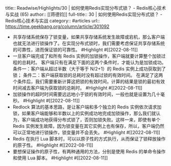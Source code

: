 title:: Readwise/Highlights/30 | 如何使用Redis实现分布式锁？ - Redis核心技术与实战 (65)
author:: [[蒋德钧]]
full-title:: 30 | 如何使用Redis实现分布式锁？ - Redis核心技术与实战
category:: #articles
url:: https://time.geekbang.org/column/article/301092

- 共享存储系统保存了锁变量，如果共享存储系统发生故障或宕机，那么客户端也就无法进行锁操作了。在实现分布式锁时，我们需要考虑保证共享存储系统的可靠性，进而保证锁的可靠性。 #Highlight #[[2022-08-11]]
- 一旦客户端完成了和所有 Redis 实例的加锁操作，客户端就要计算整个加锁过程的总耗时。
  客户端只有在满足下面的这两个条件时，才能认为是加锁成功。
  条件一：客户端从超过半数（大于等于 N/2+1）的 Redis 实例上成功获取到了锁；
  条件二：客户端获取锁的总耗时没有超过锁的有效时间。
  在满足了这两个条件后，我们需要重新计算这把锁的有效时间，计算的结果是锁的最初有效时间减去客户端为获取锁的总耗时。 #Highlight #[[2022-08-11]]
- 加锁操作的超时时间需要远远地小于锁的有效时间，一般也就是设置为几十毫秒。 #Highlight #[[2022-08-11]]
- Redlock 算法的基本思路，是让客户端和多个独立的 Redis 实例依次请求加锁，如果客户端能够和半数以上的实例成功地完成加锁操作，那么我们就认为，客户端成功地获得分布式锁了，否则加锁失败。这样一来，即使有单个 Redis 实例发生故障，因为锁变量在其它实例上也有保存，所以，客户端仍然可以正常地进行锁操作，锁变量并不会丢失。 #Highlight #[[2022-08-11]]
- Redis 在执行 Lua 脚本时，可以以原子性的方式执行，从而保证了锁释放操作的原子性。 #Highlight #[[2022-08-11]]
- 要想保证操作的原子性，有两种通用的方法，分别是使用 Redis 的单命令操作和使用 Lua 脚本。 #Highlight #[[2022-08-11]]